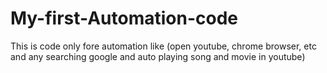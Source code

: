 # My-first-Automation-code
This is code only fore automation like (open youtube, chrome browser, etc and any searching google and auto playing song and movie in youtube)
